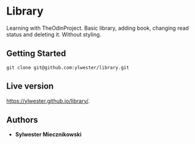 # Library

Learning with TheOdinProject. Basic library, adding book, changing read status and deleting it. Without styling.

## Getting Started

`git clone git@github.com:ylwester/library.git
`

## Live version

https://ylwester.github.io/library/.

## Authors

* **Sylwester Miecznikowski**